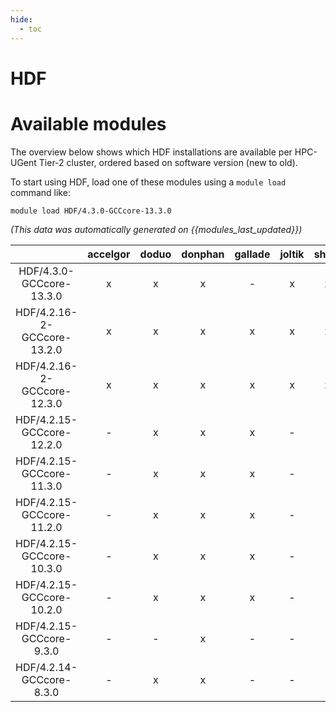 ```yaml
---
hide:
  - toc
---
```


HDF
===

# Available modules


The overview below shows which HDF installations are available per HPC-UGent Tier-2 cluster, ordered based on software version (new to old).

To start using HDF, load one of these modules using a `module load` command like:

```shell
module load HDF/4.3.0-GCCcore-13.3.0
```

*(This data was automatically generated on {{modules_last_updated}})*  

| |accelgor|doduo|donphan|gallade|joltik|shinx|skitty|
| :---: | :---: | :---: | :---: | :---: | :---: | :---: | :---: |
|HDF/4.3.0-GCCcore-13.3.0|x|x|x|-|x|x|-|
|HDF/4.2.16-2-GCCcore-13.2.0|x|x|x|x|x|x|x|
|HDF/4.2.16-2-GCCcore-12.3.0|x|x|x|x|x|x|x|
|HDF/4.2.15-GCCcore-12.2.0|-|x|x|x|-|-|-|
|HDF/4.2.15-GCCcore-11.3.0|-|x|x|x|-|-|-|
|HDF/4.2.15-GCCcore-11.2.0|-|x|x|x|-|-|-|
|HDF/4.2.15-GCCcore-10.3.0|-|x|x|x|-|-|-|
|HDF/4.2.15-GCCcore-10.2.0|-|x|x|x|-|-|-|
|HDF/4.2.15-GCCcore-9.3.0|-|-|x|-|-|-|-|
|HDF/4.2.14-GCCcore-8.3.0|-|x|x|-|-|-|-|
